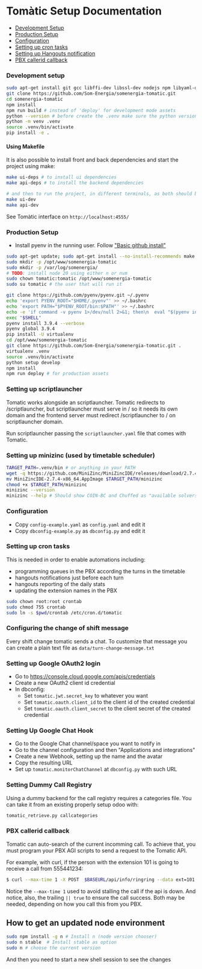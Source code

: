 # Tomàtic Setup Documentation

- [Development Setup](#development-setup)
- [Production Setup](#production-setup)
- [Configuration](#configuration)
- [Setting up cron tasks](#setting-up-cron-tasks)
- [Setting up Hangouts notification](#setting-up-hangouts-notification)
- [PBX callerid callback](#pbx-callerid-callback)

### Development setup

```bash
sudo apt-get install git gcc libffi-dev libssl-dev nodejs npm libyaml-dev
git clone https://github.com/Som-Energia/somenergia-tomatic.git
cd somenergia-tomatic
npm install
npm run build # instead of 'deploy' for development mode assets
python --version # before create the .venv make sure the python version is 3.9.4
python -m venv .venv
source .venv/bin/activate
pip install -e .
```

#### Using Makefile

It is also possible to install front and back dependencies and start the project using make:

```bash
make ui-deps # to install ui dependencies
make api-deps # to install the backend dependencies

# and then to run the project, in different terminals, as both should be kept running
make ui-dev
make api-dev
```

See Tomàtic interface on `http://localhost:4555/`

### Production Setup

- Install pyenv in the running user. Follow ["Basic github install"](https://github.com/pyenv/pyenv#basic-github-checkout)

```bash
sudo apt-get update; sudo apt-get install --no-install-recommends make build-essential libssl-dev zlib1g-dev libbz2-dev libreadline-dev libsqlite3-dev wget curl llvm libncurses5-dev xz-utils tk-dev libxml2-dev libxmlsec1-dev libffi-dev liblzma-dev git nodejs npm
sudo mkdir -p /opt/www/somenergia-tomatic
sudo mkdir -p /var/log/somenergia/
# TODO: install node 20 using either n or nvm
sudo chown tomatic:tomatic /opt/www/somenergia-tomatic
sudo su tomatic # the user that will run it

git clone https://github.com/pyenv/pyenv.git ~/.pyenv
echo 'export PYENV_ROOT="$HOME/.pyenv"' >> ~/.bashrc
echo 'export PATH="$PYENV_ROOT/bin:$PATH"' >> ~/.bashrc
echo -e 'if command -v pyenv 1>/dev/null 2>&1; then\n  eval "$(pyenv init -)"\nfi' >> ~/.bashrc
exec "$SHELL"
pyenv install 3.9.4 --verbose
pyenv global 3.9.4
pip install -U virtualenv
cd /opt/www/somenergia-tomatic
git clone https://github.com/Som-Energia/somenergia-tomatic.git .
virtualenv .venv
source .venv/bin/activate
python setup develop
npm install
npm run deploy # for production assets
```

### Setting up scriptlauncher

Tomatic works alongside an scriptlauncher.
Tomatic redirects to /scriptlauncher,
but scriptlauncher must serve in / so it needs its own domain
and the frontend server must redirect /scriptlauncher
to / on scriptlauncher domain.

Run scriptlauncher passing the `scriptlauncher.yaml` file that comes with Tomatic.

### Setting up minizinc (used by timetable scheduler)

```bash
TARGET_PATH=.venv/bin # or anything in your PATH
wget -q https://github.com/MiniZinc/MiniZincIDE/releases/download/2.7.4/MiniZincIDE-2.7.4-x86_64.AppImage
mv MiniZincIDE-2.7.4-x86_64.AppImage $TARGET_PATH/minizinc
chmod +x $TARGET_PATH/minizinc
minizinc --version
minizinc --help # Should show COIN-BC and Chuffed as "available solvers"
```

### Configuration

- Copy `config-example.yaml` as `config.yaml` and edit it
- Copy `dbconfig-example.py` as `dbconfig.py` and edit it

### Setting up cron tasks

This is needed in order to enable automations including:

- programming queues in the PBX according the turns in the timetable
- hangouts notifications just before each turn
- hangouts reporting of the daily stats
- updating the extension names in the PBX

```bash
sudo chown root:root crontab
sudo chmod 755 crontab
sudo ln -s $pwd/crontab /etc/cron.d/tomatic
```

### Configuring the change of shift message

Every shift change tomatic sends a chat.
To customize that message you can create a plain text file as
`data/turn-change-message.txt`

### Setting up Google OAuth2 login

- Go to https://console.cloud.google.com/apis/credentials
- Create a new OAuth2 client id credential
- In dbconfig:
    - Set `tomatic.jwt.secret_key` to whatever you want
    - Set `tomatic.oauth.client_id` to the client id of the created credential
    - Set `tomatic.oauth.client_secret` to the client secret of the created credential

### Setting Up Google Chat Hook

- Go to the Google Chat channel/space you want to notify in
- Go to the channel configuration and then "Applications and integrations"
- Create a new Webhook, setting up the name and the avatar
- Copy the resulting URL
- Set up `tomatic.monitorChatChannel` at `dbconfig.py` with such URL

### Setting Dummy Call Registry

Using a dummy backend for the call registry requires
a categories file. You can take it from an existing
properly setup odoo with:

```bash
tomatic_retrieve.py callcategories
```

### PBX callerid callback

Tomatic can auto-search of the current incomming call.
To achieve that, you must program your PBX AGI scripts to send a request to the Tomatic API.

For example, with curl, if the person with the extension 101 is going to
receive a call from 555441234:

```bash
$ curl --max-time 1 -X POST  $BASEURL/api/info/ringring --data ext=101 --data phone=555441234 || true
```

Notice the `--max-time 1` used to avoid stalling the call if the api is down.
And notice, also, the trailing `|| true` to ensure the call success.
Both may be needed, depending on how you call this from you PBX.

## How to get an updated node environment

```bash
sudo npm install -g n # Install n (node version chooser)
sudo n stable  # Install stable as option
sudo n # choose the current version
```

And then you need to start a new shell session to see the changes
